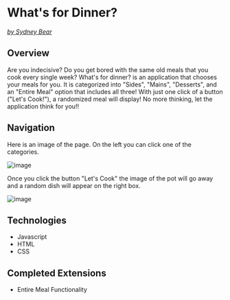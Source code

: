 # What's for Dinner?
*[by Sydney Bear](https://github.com/sydnerd)*
## Overview

Are you indecisive? Do you get bored with the same old meals that you cook every single week? What's for dinner? is an application that chooses your meals for you. It is categorized into "Sides", "Mains", "Desserts", and an "Entire Meal" option that includes all three! With just one click of a button ("Let's Cook!"), a randomized meal will display! No more thinking, let the application think for you!!

## Navigation
Here is an image of the page. On the left you can click one of the categories.

![image](Docs/Page.png)

Once you click the button "Let's Cook" the image of the pot will go away and a random dish will appear on the right box.

![image](Docs/ButtonClicked.png)

## Technologies
- Javascript
- HTML
- CSS

## Completed Extensions
- Entire Meal Functionality
